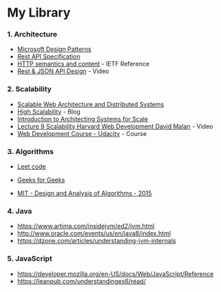# My Library

### 1. Architecture 
* [Microsoft Design Patterns](https://msdn.microsoft.com/en-us/library/dn600223.aspx)
* [Rest API Specification](http://jsonapi.org/)
* [HTTP semantics and content](https://tools.ietf.org/html/rfc7231#section-4.2) - IETF Reference
* [Rest & JSON API Design](https://www.youtube.com/watch?v=hdSrT4yjS1g&t=3398s) - Video



### 2. Scalability 
* [Scalable Web Architecture and Distributed Systems](http://www.aosabook.org/en/distsys.html)
* [High Scalability](http://highscalability.com/) - Blog
* [Introduction to Architecting Systems for Scale](http://lethain.com/introduction-to-architecting-systems-for-scale/)
* [Lecture 9 Scalability Harvard Web Development David Malan](https://www.youtube.com/watch?v=-W9F__D3oY4&list=PLmhRNZyYVpDmLpaVQm3mK5PY5KB_4hLjE&index=10) - Video
* [Web Development Course - Udacity](https://www.udacity.com/course/web-development--cs253) - Course


###  3. Algorithms
* [Leet code](https://leetcode.com/)
* [Geeks for Geeks](http://www.geeksforgeeks.org/)

* [MIT - Design and Analysis of Algorithms - 2015](https://www.youtube.com/playlist?list=PLUl4u3cNGP6317WaSNfmCvGym2ucw3oGp)


### 4. Java
* https://www.artima.com/insidejvm/ed2/jvm.html
* http://www.oracle.com/events/us/en/java8/index.html
* https://dzone.com/articles/understanding-jvm-internals


### 5. JavaScript
* https://developer.mozilla.org/en-US/docs/Web/JavaScript/Reference
* https://leanpub.com/understandinges6/read/
